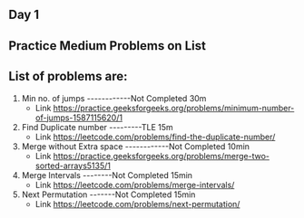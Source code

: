 ## Day 1

## Practice Medium Problems on List 

## List of problems are:

1. Min no. of jumps ------------Not Completed 30m
    - Link https://practice.geeksforgeeks.org/problems/minimum-number-of-jumps-1587115620/1
2. Find Duplicate number ---------TLE 15m
    - Link https://leetcode.com/problems/find-the-duplicate-number/
3. Merge without Extra space ------------Not Completed 10min
    - Link https://practice.geeksforgeeks.org/problems/merge-two-sorted-arrays5135/1
4. Merge Intervals --------Not Completed 15min
    - Link https://leetcode.com/problems/merge-intervals/
5. Next Permutation -------Not Completed 15min
    - Link https://leetcode.com/problems/next-permutation/
